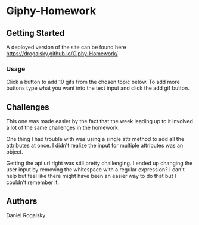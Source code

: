 # Giphy-Homework

## Getting Started

A deployed version of the site can be found here https://drogalsky.github.io/Giphy-Homework/

### Usage
Click a button to add 10 gifs from the chosen topic below. To add more buttons type what you want into the text input and click the add gif button.

## Challenges
This one was made easier by the fact that the week leading up to it involved a lot of the same challenges in the homework. 

One thing I had trouble with was using a single attr method to add all the attributes at once. I didn't realize the input for multiple attributes was an object.

Getting the api url right was still pretty challenging. I ended up changing the user input by removing the whitespace with a regular expression? I can't help but feel like there might have been an easier way to do that but I couldn't remember it.

## Authors
Daniel Rogalsky